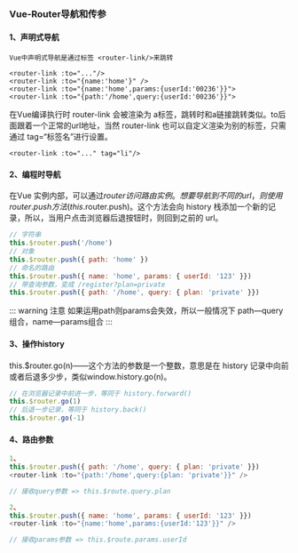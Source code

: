 ### Vue-Router导航和传参

#### 1、声明式导航

    Vue中声明式导航是通过标签 <router-link/>来跳转
```vue
<router-link :to="..."/>
<router-link :to="{name:'home'}" />
<router-link :to="{name:'home',params:{userId:'00236'}}">
<router-link :to="{path:'/home',query:{userId:'00236'}}">
```
在Vue编译执行时 router-link 会被渲染为 a标签，跳转时和a链接跳转类似。to后面跟着一个正常的url地址，当然 router-link 也可以自定义渲染为别的标签，只需通过 tag=“标签名”进行设置。
```vue
<router-link :to="..." tag="li"/>
```

#### 2、编程时导航

在Vue 实例内部，可以通过$router访问路由实例。想要导航到不同的 url，则使用router.push 方法(this.$router.push)。这个方法会向 history 栈添加一个新的记录，所以，当用户点击浏览器后退按钮时，则回到之前的 url。

```js
// 字符串
this.$router.push('/home')
// 对象
this.$router.push({ path: 'home' })
// 命名的路由
this.$router.push({ name: 'home', params: { userId: '123' }})
// 带查询参数，变成 /register?plan=private
this.$router.push({ path: '/home', query: { plan: 'private' }})
```

::: warning 注意
如果运用path则params会失效，所以一般情况下 path—query组合，name—params组合
:::

#### 3、操作history

this.$router.go(n)——这个方法的参数是一个整数，意思是在 history 记录中向前或者后退多少步，类似window.history.go(n)。

```js
// 在浏览器记录中前进一步，等同于 history.forward()
this.$router.go(1)
// 后退一步记录，等同于 history.back()
this.$router.go(-1)
```

#### 4、路由参数

```js
1、
this.$router.push({ path: '/home', query: { plan: 'private' }})
<router-link :to="{path:'/home',query:{plan: 'private'}}" />

// 接收query参数 => this.$route.query.plan

2、
this.$router.push({ name: 'home', params: { userId: '123' }})
<router-link :to="{name:'home',params:{userId:'123'}}" />

// 接收params参数 => this.$route.params.userId 

```
